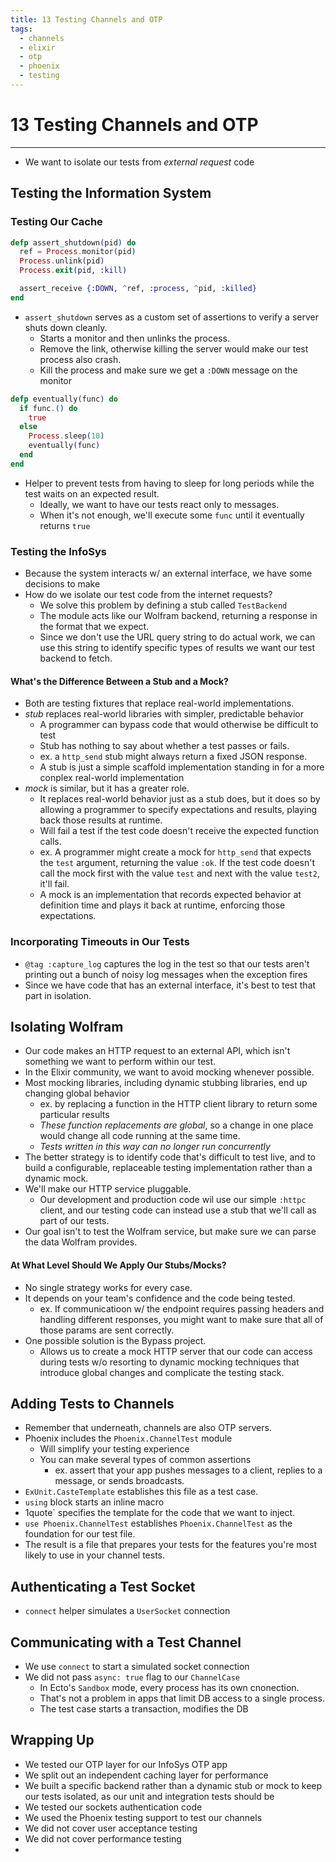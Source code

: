 ```yaml
---
title: 13 Testing Channels and OTP
tags:
  - channels
  - elixir
  - otp
  - phoenix
  - testing
---
```


# 13 Testing Channels and OTP
----
- We want to isolate our tests from _external request_ code

## Testing the Information System

### Testing Our Cache
```elixir
defp assert_shutdown(pid) do
  ref = Process.monitor(pid)
  Process.unlink(pid)
  Process.exit(pid, :kill)

  assert_receive {:DOWN, ^ref, :process, ^pid, :killed}
end
```
- `assert_shutdown` serves as a custom set of assertions to verify a server shuts down cleanly.
  - Starts a monitor and then unlinks the process.
  - Remove the link, otherwise killing the server would make our test process also crash.
  - Kill the process and make sure we get a `:DOWN` message on the monitor

```elixir
defp eventually(func) do
  if func.() do
    true
  else
    Process.sleep(10)
    eventually(func)
  end
end
```
- Helper to prevent tests from having to sleep for long periods while the test waits on an expected result.
  - Ideally, we want to have our tests react only to messages.
  - When it's not enough, we'll execute some `func` until it eventually returns `true`

### Testing the InfoSys
- Because the system interacts w/ an external interface, we have some decisions to make
- How do we isolate our test code from the internet requests?
  - We solve this problem by defining a stub called `TestBackend`
  - The module acts like our Wolfram backend, returning a response in the format that we expect.
  - Since we don't use the URL query string to do actual work, we can use this string to identify specific types of results we want our test backend to fetch.

#### What's the Difference Between a Stub and a Mock?
- Both are testing fixtures that replace real-world implementations.
- _stub_ replaces real-world libraries with simpler, predictable behavior
  - A programmer can bypass code that would otherwise be difficult to test
  - Stub has nothing to say about whether a test passes or fails.
  - ex. a `http_send` stub might always return a fixed JSON response.
  - A stub is just a simple scaffold implementation standing in for a more conplex real-world implementation
- _mock_ is similar, but it has a greater role.
  - It replaces real-world behavior just as a stub does, but it does so by allowing a programmer to specify expectations and results, playing back those results at runtime.
  - Will fail a test if the test code doesn't receive the expected function calls.
  - ex. A programmer might create a mock for `http_send` that expects the `test` argument, returning the value `:ok`. If the test code doesn't call the mock first with the value `test` and next with the value `test2`, it'll fail.
  - A mock is an implementation that records expected behavior at definition time and plays it back at runtime, enforcing those expectations.

### Incorporating Timeouts in Our Tests
- `@tag :capture_log` captures the log in the test so that our tests aren't printing out a bunch of noisy log messages when the exception fires
- Since we have code that has an external interface, it's best to test that part in isolation.

## Isolating Wolfram
- Our code makes an HTTP request to an external API, which isn't something we want to perform within our test.
- In the Elixir community, we want to avoid mocking whenever possible.
- Most mocking libraries, including dynamic stubbing libraries, end up changing global behavior
  - ex. by replacing a function in the HTTP client library to return some particular results
  - _These function replacements are global_, so a change in one place would change all code running at the same time.
  - _Tests written in this way can no longer run concurrently_
- The better strategy is to identify code that's difficult to test live, and to build a configurable, replaceable testing implementation rather than a dynamic mock.
- We'll make our HTTP service pluggable.
  - Our development and production code wil use our simple `:httpc` client, and our testing code can instead use a stub that we'll call as part of our tests.
- Our goal isn't to test the Wolfram service, but make sure we can parse the data Wolfram provides.

#### At What Level Should We Apply Our Stubs/Mocks?
- No single strategy works for every case.
- It depends on your team's confidence and the code being tested.
  - ex. If communicatioon w/ the endpoint requires passing headers and handling different responses, you might want to make sure that all of those params are sent correctly.
- One possible solution is the Bypass project.
  - Allows us to create a mock HTTP server that our code can access during tests w/o resorting to dynamic mocking techniques that introduce global changes and complicate the testing stack.

## Adding Tests to Channels
- Remember that underneath, channels are also OTP servers.
- Phoenix includes the `Phoenix.ChannelTest` module
  - Will simplify your testing experience
  - You can make several types of common assertions
    - ex. assert that your app pushes messages to a client, replies to a message, or sends broadcasts.
- `ExUnit.CasteTemplate` establishes this file as a test case.
- `using` block starts an inline macro
- 1quote` specifies the template for the code that we want to inject.
- `use Phoenix.ChannelTest` establishes `Phoenix.ChannelTest` as the foundation for our test file.
- The result is a file that prepares your tests for the features you're most likely to use in your channel tests.

## Authenticating a Test Socket
- `connect` helper simulates a `UserSocket` connection

## Communicating with a Test Channel
- We use `connect` to start a simulated socket connection
- We did not pass `async: true` flag to our `ChannelCase`
  - In Ecto's `Sandbox` mode, every process has its own cnonection.
  - That's not a problem in apps that limit DB access to a single process.
  - The test case starts a transaction, modifies the DB

## Wrapping Up
- We tested our OTP layer for our InfoSys OTP app
- We split out an independent caching layer for performance
- We built a specific backend rather than a dynamic stub or mock to keep our tests isolated, as our unit and integration tests should be
- We tested our sockets authentication code
- We used the Phoenix testing support to test our channels
- We did not cover user acceptance testing
- We did not cover performance testing
-
